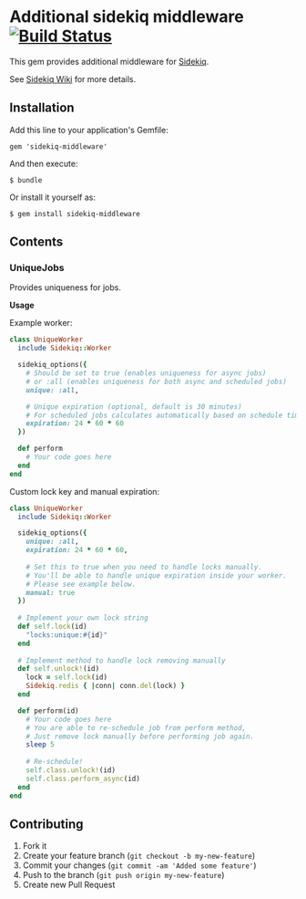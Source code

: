 # Additional sidekiq middleware [![Build Status](https://secure.travis-ci.org/krasnoukhov/sidekiq-middleware.png)](http://travis-ci.org/krasnoukhov/sidekiq-middleware)

This gem provides additional middleware for [Sidekiq](https://github.com/mperham/sidekiq).

See [Sidekiq Wiki](https://github.com/mperham/sidekiq/wiki/Middleware) for more details.

## Installation

Add this line to your application's Gemfile:

    gem 'sidekiq-middleware'

And then execute:

    $ bundle

Or install it yourself as:

    $ gem install sidekiq-middleware

## Contents

### UniqueJobs

Provides uniqueness for jobs.

**Usage**

Example worker:

```ruby
class UniqueWorker
  include Sidekiq::Worker

  sidekiq_options({
    # Should be set to true (enables uniqueness for async jobs)
    # or :all (enables uniqueness for both async and scheduled jobs)
    unique: :all,

    # Unique expiration (optional, default is 30 minutes)
    # For scheduled jobs calculates automatically based on schedule time and expiration period
    expiration: 24 * 60 * 60
  })

  def perform
    # Your code goes here
  end
end
```

Custom lock key and manual expiration:

```ruby
class UniqueWorker
  include Sidekiq::Worker

  sidekiq_options({
    unique: :all,
    expiration: 24 * 60 * 60,
    
    # Set this to true when you need to handle locks manually.
    # You'll be able to handle unique expiration inside your worker.
    # Please see example below.
    manual: true
  })
  
  # Implement your own lock string
  def self.lock(id)
    "locks:unique:#{id}"
  end
  
  # Implement method to handle lock removing manually
  def self.unlock!(id)
  	lock = self.lock(id)
    Sidekiq.redis { |conn| conn.del(lock) }
  end

  def perform(id)
    # Your code goes here
    # You are able to re-schedule job from perform method,
    # Just remove lock manually before performing job again.
    sleep 5
    
    # Re-schedule!
    self.class.unlock!(id)
    self.class.perform_async(id)
  end
end
```


## Contributing

1. Fork it
2. Create your feature branch (`git checkout -b my-new-feature`)
3. Commit your changes (`git commit -am 'Added some feature'`)
4. Push to the branch (`git push origin my-new-feature`)
5. Create new Pull Request
